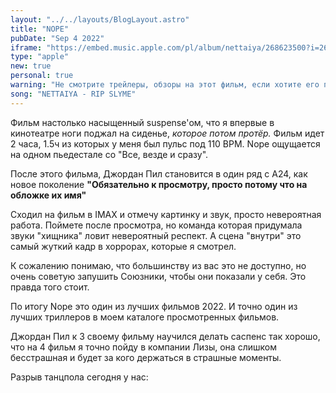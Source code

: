 ```yaml
---
layout: "../../layouts/BlogLayout.astro"
title: "NOPE"
pubDate: "Sep 4 2022"
iframe: "https://embed.music.apple.com/pl/album/nettaiya/268623500?i=268623905"
type: "apple"
new: true
personal: true
warning: "Не смотрите трейлеры, обзоры на этот фильм, если хотите его посмотреть, смотрите не зная о нём ничего, кроме того что он ахуенный!"
song: "NETTAIYA - RIP SLYME"
---
```


Фильм настолько насыщенный suspense'ом, что я впервые в кинотеатре ноги поджал на сиденье, _которое потом протёр._ Фильм идет 2 часа, 1.5ч из которых у меня был пульс под 110 BPM. Nope ощущается на одном пьедестале со "Все, везде и сразу".

После этого фильма, Джордан Пил становится в один ряд с A24, как новое поколение **"Обязательно к просмотру, просто потому что на обложке их имя"**

Сходил на фильм в IMAX и отмечу картинку и звук, просто невероятная работа. Поймете после просмотра, но команда которая придумала звуки "хищника" ловит невероятный респект. А сцена "внутри" это самый жуткий кадр в хоррорах, которые я смотрел.

К сожалению понимаю, что большинству из вас это не доступно, но очень советую запушить Союзники, чтобы они показали у себя. Это правда того стоит.

По итогу Nope это один из лучших фильмов 2022. И точно один из лучших триллеров в моем каталоге просмотренных фильмов.

Джордан Пил к 3 своему фильму научился делать саспенс так хорошо, что на 4 фильм я точно пойду в компании Лизы, она слишком бесстрашная и будет за кого держаться в страшные моменты.

Разрыв танцпола сегодня у нас:
